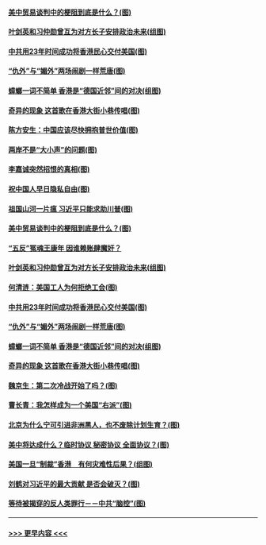 #### [美中贸易谈判中的梗阻到底是什么？(图)](../pages/p4/907791.md?t=09191900) 
#### [叶剑英和习仲勋曾互为对方长子安排政治未来(组图)](../pages/p4/907786.md?t=09191900) 
#### [中共用23年时间成功将香港民心交付美国(图)](../pages/p4/907698.md?t=09191900) 
#### [“仇外”与“媚外”两场闹剧一样荒唐(图)](../pages/p4/907689.md?t=09191900) 
#### [蟑螂一词不简单 香港是“德国近邻”间的对决(组图)](../pages/p4/907618.md?t=09191900) 
#### [奇异的现象 这首歌在香港大街小巷传唱(图)](../pages/p4/907583.md?t=09191900) 
#### [陈方安生：中国应该尽快拥抱普世价值(图)](../pages/p4/907826.md?t=09191900) 
#### [两岸不是“大小声”的问题(图)](../pages/p4/907825.md?t=09191900) 
#### [李嘉诚突然招恨的真相(图)](../pages/p4/907799.md?t=09191900) 
#### [祝中国人早日隐私自由(图)](../pages/p4/907797.md?t=09191900) 
#### [祖国山河一片瘟 习近平只能求助川普(图)](../pages/p4/907796.md?t=09191900) 
#### [美中贸易谈判中的梗阻到底是什么？(图)](../pages/p4/907791.md?t=09191900) 
#### [“五反”冤魂王康年 因谁赖账肆魔奸？](../pages/p4/907787.md?t=09191900) 
#### [叶剑英和习仲勋曾互为对方长子安排政治未来(组图)](../pages/p4/907786.md?t=09191900) 
#### [何清涟：美国工人为何拒绝工会(图)](../pages/p4/907701.md?t=09191900) 
#### [中共用23年时间成功将香港民心交付美国(图)](../pages/p4/907698.md?t=09191900) 
#### [“仇外”与“媚外”两场闹剧一样荒唐(图)](../pages/p4/907689.md?t=09191900) 
#### [蟑螂一词不简单 香港是“德国近邻”间的对决(组图)](../pages/p4/907618.md?t=09191900) 
#### [奇异的现象 这首歌在香港大街小巷传唱(图)](../pages/p4/907583.md?t=09191900) 
#### [魏京生：第二次冷战开始了吗？(图)](../pages/p4/907581.md?t=09191900) 
#### [曹长青：我怎样成为一个美国“右派”(图)](../pages/p4/907580.md?t=09191900) 
#### [北京为什么宁可引进非洲黑人，也不废除计划生育？(图)](../pages/p4/907577.md?t=09191900) 
#### [美中将达成什么？临时协议 秘密协议 全面协议？(图)](../pages/p4/907576.md?t=09191900) 
#### [美国一旦“制裁”香港　有何灾难性后果？(组图)](../pages/p4/907575.md?t=09191900) 
#### [刘鹤对习近平的最大贡献 是否会破灭？(图)](../pages/p4/907509.md?t=09191900) 
#### [等待被揭穿的反人类罪行－－中共“脑控”(图)](../pages/p4/907167.md?t=09191900) 

----
#### [ >>> 更早内容 <<< ](../indexes/p4-earlier.md)
